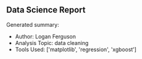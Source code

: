## Data Science Report

Generated summary:

- Author: Logan Ferguson
- Analysis Topic: data cleaning
- Tools Used: ['matplotlib', 'regression', 'xgboost']
